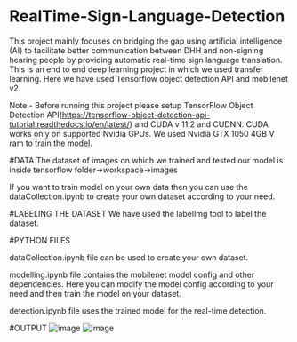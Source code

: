 # RealTime-Sign-Language-Detection
This project mainly focuses on bridging the gap using artificial intelligence
(AI) to facilitate better communication between DHH and non-signing
hearing people by providing automatic real-time sign language translation.
This is an end to end deep learning project in which we used transfer learning.
Here we have used Tensorflow object detection API and mobilenet v2.

Note:- Before running this project please setup TensorFlow Object Detection API(https://tensorflow-object-detection-api-tutorial.readthedocs.io/en/latest/) and CUDA v 11.2 and CUDNN. CUDA works only on supported Nvidia GPUs. We used Nvidia GTX 1050 4GB V ram to train the model.

#DATA 
The dataset of images on which we trained and tested our model is inside tensorflow folder->workspace->images

If you want to train model on your own data then you can use the dataCollection.ipynb to create your own dataset according to your need.

#LABELING THE DATASET
We have used the labelImg tool to label the dataset.

#PYTHON FILES

dataCollection.ipynb file can be used to create your own dataset.

modelling.ipynb file contains the mobilenet model config and other dependencies. Here you can modify the model config according to your need and then train the model on your dataset.

detection.ipynb file uses the trained model for the real-time detection.

#OUTPUT
![image](https://user-images.githubusercontent.com/44231364/147047421-fa1164b9-e5d4-4fdf-8b7f-e9792fc40018.png)
![image](https://user-images.githubusercontent.com/44231364/147047448-68d71d4a-1b08-4cf8-a1f8-9bbac039a5d7.png)





